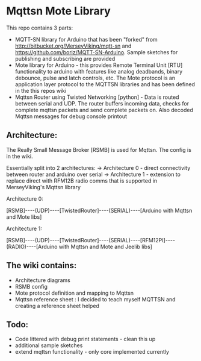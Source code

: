 Mqttsn Mote Library
==========

This repo contains 3 parts:
- MQTT-SN library for Arduino that has been "forked" from http://bitbucket.org/MerseyViking/mqtt-sn and https://github.com/boriz/MQTT-SN-Arduino. Sample sketches for publishing and subscribing are provided
- Mote library for Arduino - this provides Remote Terminal Unit [RTU] functionality to arduino with features like analog deadbands, binary debounce, pulse and latch controls, etc. The Mote protocol is an application layer protocol to the MQTTSN libraries and has been defined in the this repos wiki
- Mqttsn Router using Twisted Networking [python] - Data is routed between serial and UDP. The router buffers incoming data, checks for complete mqttsn packets and send complete packets on. Also decoded Mqttsn messages for debug console printout

Architecture:
-------------
The Really Small Message Broker [RSMB] is used for Mqttsn. The config is in the wiki.

Essentially split into 2 architectures:
-> Architecture 0  - direct connectivity between router and arduino over serial
-> Architecture 1 - extension to replace direct with RFM12B radio comms that is supported in MerseyViking's Mqttsn library

Architecture 0:

[RSMB]----(UDP)----[TwistedRouter]----(SERIAL)----[Arduino with Mqttsn and Mote libs]

Architecture 1:

[RSMB]----(UDP)----[TwistedRouter]----(SERIAL)----[RFM12PI]----(RADIO)----[Arduino with Mqttsn and Mote and Jeelib libs]

The wiki contains:
------------------
- Architecture diagrams
- RSMB config
- Mote protocol definition and mapping to Mqttsn
- Mqttsn reference sheet : I decided to teach myself MQTTSN and creating a reference sheet helped



Todo:
------
- Code littered with debug print statements - clean this up
- additional sample sketches
- extend mqttsn functionality - only core implemented currently
